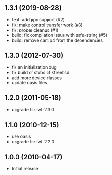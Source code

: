 1.3.1 (2019-08-28)
------------------

* feat: add ppx support (#2)
* fix: make control transfer work (#3)
* fix: proper cleanup (#1)
* build: fix compilation issue with safe-string (#5)
* build: remove camlp4 from the dependencies

1.3.0 (2012-07-30)
------------------

* fix an initialization bug
* fix build of stubs of kfreebsd
* add more device classes
* update oasis files

1.2.0 (2011-05-18)
------------------

* upgrade for lwt-2.3.0

1.1.0 (2010-12-15)
------------------

* use oasis
* upgrade for lwt-2.2.0

1.0.0 (2010-04-17)
------------------

* Initial release

